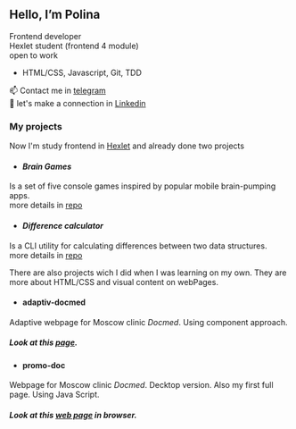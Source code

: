 ## Hello, I’m Polina

 Frontend developer<br>
 Hexlet student (frontend 4 module)<br>
 open to work<br>
 
 * HTML/CSS, Javascript, Git, TDD<br>
 
📫 Contact me in [telegram](https://t.me/Pollyaley) <br>
🤝 let's make a connection in [Linkedin](https://www.linkedin.com/in/polina-gordeeva-frontend/)<br>

### My projects

Now I'm study frontend in [Hexlet](https://ru.hexlet.io) and already done two projects

* #### _Brain Games_
Is a set of five console games inspired by popular mobile brain-pumping apps.<br>
more details in [repo](https://github.com/pollyleyka/frontend-project-lvl1)

* #### _Difference calculator_
Is a CLI utility for calculating differences between two data structures.<br>
more details in [repo](https://github.com/pollyleyka/frontend-project-46)<br>

There are also projects wich I did when I was learning on my own. They are more about HTML/CSS and visual content on webPages.

* #### adaptiv-docmed
Adaptive webpage for Moscow clinic *Docmed*. Using component approach. <br>
##### Look at this [page](https://pollyleyka.github.io/adaptiv-docmed/).


* #### promo-doc
Webpage for Moscow clinic *Docmed*. Decktop version. Also my first full page. Using Java Script. <br>
##### Look at this [web page](https://pollyleyka.github.io/promo-doc/) in browser.



